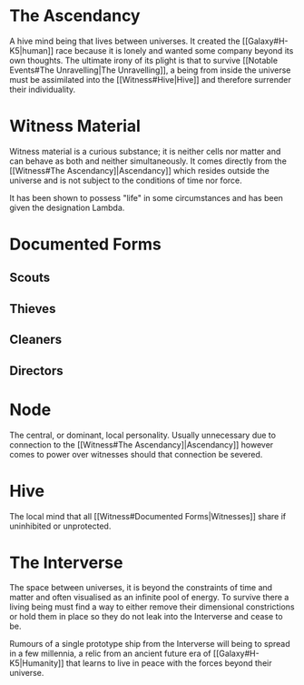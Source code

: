 # The Ascendancy

A hive mind being that lives between universes. It created the [[Galaxy#H-K5|human]] race because it is lonely and wanted some company beyond its own thoughts. The ultimate irony of its plight is that to survive [[Notable Events#The Unravelling|The Unravelling]], a being from inside the universe must be assimilated into the [[Witness#Hive|Hive]] and therefore surrender their individuality.
# Witness Material

Witness material is a curious substance; it is neither cells nor matter and can behave as both and neither simultaneously. It comes directly from the [[Witness#The Ascendancy]|Ascendancy]] which resides outside the universe and is not subject to the conditions of time nor force.

It has been shown to possess "life" in some circumstances and has been given the designation Lambda.
# Documented Forms

## Scouts

## Thieves

## Cleaners

## Directors
# Node
The central, or dominant, local personality. Usually unnecessary due to connection to the [[Witness#The Ascendancy]|Ascendancy]] however comes to power over witnesses should that connection be severed.
# Hive
The local mind that all [[Witness#Documented Forms|Witnesses]] share if uninhibited or unprotected.

# The Interverse

The space between universes, it is beyond the constraints of time and matter and often visualised as an infinite pool of energy. To survive there a living being must find a way to either remove their dimensional constrictions or hold them in place so they do not leak into the Interverse and cease to be.

Rumours of a single prototype ship from the Interverse will being to spread in a few millennia, a relic from an ancient future era of [[Galaxy#H-K5|Humanity]] that learns to live in peace with the forces beyond their universe.